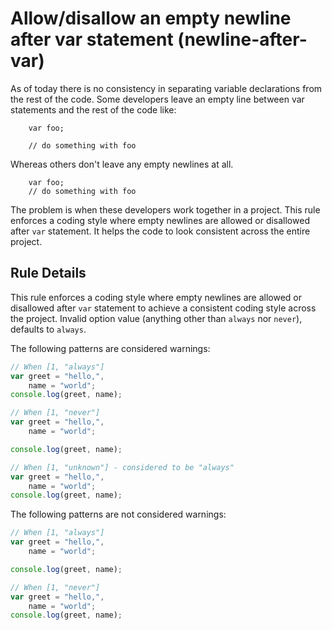# Allow/disallow an empty newline after var statement (newline-after-var)

As of today there is no consistency in separating variable declarations from the rest of the code. Some developers leave an empty line between var statements and the rest of the code like:

        var foo;

        // do something with foo

Whereas others don't leave any empty newlines at all.

        var foo;
        // do something with foo

The problem is when these developers work together in a project. This rule enforces a coding style where empty newlines are allowed or disallowed after `var` statement. It helps the code to look consistent across the entire project.

## Rule Details

This rule enforces a coding style where empty newlines are allowed or disallowed after `var` statement to achieve a consistent coding style across the project.
Invalid option value (anything other than `always` nor `never`), defaults to `always`.

The following patterns are considered warnings:

```js
// When [1, "always"]
var greet = "hello,",
    name = "world";
console.log(greet, name);

// When [1, "never"]
var greet = "hello,",
    name = "world";

console.log(greet, name);

// When [1, "unknown"] - considered to be "always"
var greet = "hello,",
    name = "world";
console.log(greet, name);
```

The following patterns are not considered warnings:

```js
// When [1, "always"]
var greet = "hello,",
    name = "world";

console.log(greet, name);

// When [1, "never"]
var greet = "hello,",
    name = "world";
console.log(greet, name);
```
